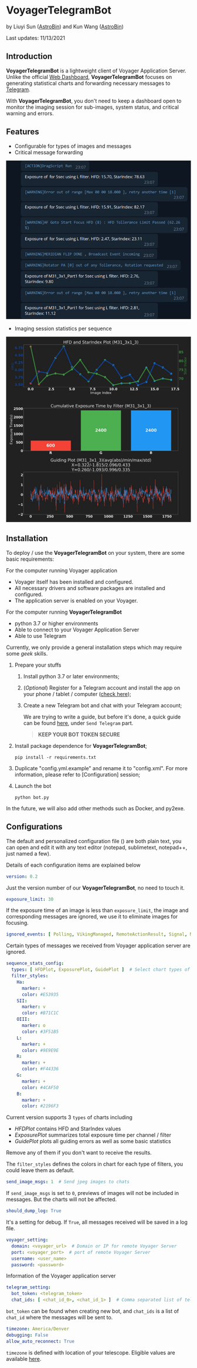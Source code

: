 # VoyagerTelegramBot
by Liuyi Sun ([AstroBin](https://www.astrobin.com/users/liuyisun/)) and Kun Wang ([AstroBin](https://www.astrobin.com/users/bigpizza/))

Last updates: 11/13/2021

## Introduction
**VoyagerTelegramBot** is a lightweight client of Voyager Application Server.
Unlike the official [Web Dashboard](https://www.starkeeper.it/wdashinfo/),
**VoyagerTelegramBot** focuses on generating statistical charts and forwarding necessary messages
to [Telegram](https://telegram.org/).

With **VoyagerTelegramBot**, you don't need to keep a dashboard open to monitor the imaging session
for sub-images, system status, and critical warning and errors.  

## Features
- Configurable for types of images and messages
- Critical message forwarding

![Messages are forwared to Telegram clients](images/forwarded_messages_sample.png)
- Imaging session statistics per sequence

![Chat Sample with HFD plot, exposure time chat, and guiding error chat](images/target_report_sample.jpg)
## Installation
To deploy / use the **VoyagerTelegramBot** on your system, there are some basic requirements:

For the computer running Voyager application
- Voyager itself has been installed and configured.
- All necessary drivers and software packages are installed and configured.
- The application server is enabled on your Voyager.

For the computer running **VoyagerTelegramBot**
- python 3.7 or higher environments
- Able to connect to your Voyager Application Server
- Able to use Telegram

Currently, we only provide a general installation steps which may require some *geek* skills.
1. Prepare your stuffs
   1. Install python 3.7 or later environments;
   2. (*Optional*) Register for a Telegram account and install the app on your phone / tablet / computer ([check here](https://telegram.org/));
   3. Create a new Telegram bot and chat with your Telegram account;
   
      We are trying to write a guide, but before it's done, a quick guide can be found
      [here]((https://wiki.starkeeper.it/index.php/DragScript_Elements#Signals)),
      under `Send Telegram` part.
      > **KEEP YOUR BOT TOKEN SECURE**
2. Install package dependence for **VoyagerTelegramBot**;
   
   ```Shell
   pip install -r requirements.txt
   ```
3. Duplicate "config.yml.example" and rename it to "config.xml".
For more information, please refer to [Configuration] session;
4. Launch the bot

   ```Shell
   python bot.py
   ```

In the future, we will also add other methods such as Docker, and py2exe.
## Configurations
The default and personalized configuration file () are both plain text,
you can open and edit it with any text editor (notepad, sublimetext, notepad++, just named a few).

Details of each configuration items are explained below
```YAML
version: 0.2
```
Just the version number of our **VoyagerTelegramBot**, no need to touch it.
```YAML
exposure_limit: 30
```
If the exposure time of an image is less than `exposure_limit`,
the image and corresponding messages are ignored, we use it to eliminate images for focusing.
```YAML
ignored_events: [ Polling, VikingManaged, RemoteActionResult, Signal, NewFITReady ]
```
Certain types of messages we received from Voyager application server are ignored.
```YAML
sequence_stats_config:
  types: [ HFDPlot, ExposurePlot, GuidePlot ]  # Select chart types of stats
  filter_styles:
    Ha:
      marker: +
      color: #E53935
    SII:
      marker: v
      color: #B71C1C
    OIII:
      marker: o
      color: #3F51B5
    L:
      marker: +
      color: #9E9E9E
    R:
      marker: +
      color: #F44336
    G:
      marker: +
      color: #4CAF50
    B:
      marker: +
      color: #2196F3
```
Current version supports 3 `types` of charts including
- *HFDPlot* contains HFD and StarIndex values
- *ExposurePlot* summarizes total exposure time per channel / filter
- *GuidePlot* plots all guiding errors as well as some basic statistics

Remove any of them if you don't want to receive the results.

The `filter_styles` defines the colors in chart for each type of filters, you could leave them as default.
```YAML
send_image_msgs: 1  # Send jpeg images to chats
```
If `send_image_msgs` is set to `0`, previews of images will not be included in messages.
But the charts will not be affected.
```YAML
should_dump_log: True
```
It's a setting for debug. If `True`, all messages received will be saved in a log file.
```YAML
voyager_setting:
  domain: <voyager_url>  # Domain or IP for remote Voyager Server
  port: <voyager_port>  # port of remote Voyager Server
  username: <user_name>
  password: <password>
```
Information of the Voyager application server
```YAML
telegram_setting:
  bot_token: <telegram_token>
  chat_ids: [ <chat_id_0>, <chat_id_1> ]  # Comma separated list of telegram chat ids
```
`bot_token` can be found when creating new bot, and `chat_ids` is a list of `chat_id` where the messages will be sent to.
```YAML
timezone: America/Denver
debugging: False
allow_auto_reconnect: True
```
`timezone` is defined with location of your telescope. Eligible values are available [here](https://en.wikipedia.org/wiki/List_of_tz_database_time_zones).
